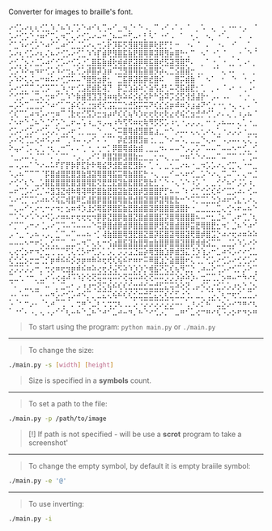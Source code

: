 Converter for images to braille's font.

⠔⢊⡡⠔⢆⢆⢊⣁⠱⡈⠦⠱⡈⡡⠑⠴⠊⢆⢉⠤⠊⣀⠲⡈⠂⠑⠠⡀⠉⠠⠊⠠⠁⠄⠈⠀⡀⠡⠀⢄⠀⢂⠐⠒⠐⡠⠀⠈
⡡⠔⢊⡡⠑⡐⠶⠊⡉⢄⠲⡉⢄⠔⢊⡡⠔⠤⠒⣈⠦⠤⠒⢋⠤⠂⡃⠣⠁⠐⠊⠠⠀⠁⠀⢂⠄⠀⠢⡀⠐⠁⠄⠀⠠⠀⠠⠀
⠊⣁⠱⠔⢊⡡⠑⠴⠊⣁⠴⠊⣁⣈⡡⠔⢄⢒⡡⡗⡹⡯⡫⣻⣿⣻⣿⡿⢗⣟⡋⡃⠒⠀⠐⠄⠈⠀⠄⠀⠐⠄⠀⠊⠀⢀⠁⢀
⡡⠔⢆⢊⡡⠔⢆⢌⠦⠔⢊⡡⠔⢊⣁⠱⠱⡏⣾⢟⣻⣿⣯⣷⣟⣿⢿⡿⣽⢿⣻⡶⣿⡓⢂⠉⠀⠢⠁⠐⢁⠈⠀⡀⠐⠀⠑⠈
⠔⢊⡈⡢⡐⣈⡡⠴⠊⢊⡡⠔⢊⡡⡐⣁⣿⣯⣷⣾⢗⢾⡾⣟⣽⡿⢿⣯⣿⢞⣫⣽⣻⣿⡛⠄⠀⡀⠁⠐⡀⠐⢀⡀⢁⠠⠂⡀
⢊⡡⠱⠕⢤⠲⠖⢊⡡⠱⠔⢒⣄⢊⡡⡾⣿⡽⣱⡶⢉⣙⣻⣿⢿⣯⣷⣿⡻⡵⢄⣉⣪⣿⣾⡒⢀⡀⠀⠈⠁⢄⠠⠄⠀⡀⠀⡀
⡡⠱⠕⢅⢌⠤⠒⠶⠥⠔⢊⡩⠥⠤⠙⣿⣻⣲⡿⣂⠀⣉⣯⡿⣽⣯⡿⣞⣿⠮⠀⠀⣿⡭⣾⣷⠈⠀⠢⠁⠀⠂⠀⠑⠀⠐⢀⠄
⡡⠔⢊⡉⢉⣈⢊⡩⠉⣁⠱⡐⠖⢊⣡⣟⣾⣗⢽⡙⠀⡯⣙⣱⣵⠵⡑⣵⢫⣜⢃⠥⢝⣯⣾⣟⡂⢁⠀⡀⠄⠈⠠⠂⠐⢀⠠⠂
⠊⢊⡩⠉⣀⣉⢄⢒⠶⠊⣁⠱⠑⡷⣾⣻⣹⣹⣹⠶⢶⡳⠵⠮⡪⣎⢮⠗⠓⣵⠽⡩⣪⣫⢺⣺⣼⡗⠂⡠⠄⠠⠄⠀⠐⢀⠂⡀
⠤⡡⠕⢉⣀⣈⡡⠑⠴⠊⣁⢉⡮⢎⣊⣐⣲⢞⢎⣩⣍⣉⣑⣚⣫⡭⢭⠝⢎⣎⣪⡶⠾⠶⡱⣰⣴⠝⢊⡐⠐⢂⠐⢄⠠⡀⠄⠈
⢊⢎⠉⣁⠴⠲⡡⠔⢒⠶⠉⢈⣗⢖⣊⣫⡱⣒⣲⡴⠞⢎⢎⢦⠳⡱⢖⢖⢗⢖⢗⣔⢞⢮⣊⣲⣚⡚⢊⢁⠔⠄⢄⢁⠰⡠⠦⠈
⠌⠢⠖⠑⣈⠦⠑⣈⠊⡡⠑⣀⠖⠤⢡⠰⣀⠲⡠⢤⠰⠳⢫⠫⠶⢖⢷⠻⡫⡫⡡⠰⢂⠐⡠⡠⡠⡀⠒⠐⡠⠦⠤⠄⢄⢁⠐⣀
⢊⡡⠔⢊⡡⠔⢊⡡⡠⡑⢉⡠⠖⢈⡀⣀⣀⠑⢀⣀⠑⠭⣿⢿⣾⣻⣿⣯⣰⣀⠒⠑⡠⠤⠄⢄⢄⢂⠔⢄⢁⠐⡠⡠⡡⠐⣀⣀
⡡⠔⢕⢉⣁⢔⠴⠪⡠⠴⠉⢁⠱⠤⠠⡠⠊⠄⠡⠉⠁⡽⣞⣻⣿⣻⣶⢐⡀⣀⠑⠔⠤⠡⡀⣀⣀⠑⢄⠤⠉⠠⡠⠤⠄⢄⢅⢈
⠕⢤⠔⢈⠄⢄⢁⠐⢆⢀⠒⠉⠄⠄⢁⠐⡀⢂⠒⡁⡿⣿⢿⣾⣷⣾⢀⣀⣀⠲⠄⠤⠤⠑⡠⡠⡡⠉⠤⠤⠉⠤⠤⠢⠒⢊⡀⢊
⠐⣀⡠⠤⠡⡈⠉⠈⠄⢁⠉⠁⠐⡠⡀⡠⠊⠅⠟⣿⣽⡿⣻⣿⣷⣒⣀⣀⢂⠒⢄⢀⣀⠒⠶⠡⠑⠔⠤⠤⠉⠤⠉⠉⠈⡁⢉⠤
⠤⠠⡠⠤⠁⠑⠔⠤⠥⠏⡏⡟⡷⡟⣏⡗⠗⢿⣮⡻⣺⣟⣾⣟⣻⡷⠄⢁⠐⡀⣀⢂⣀⠔⠦⠐⣀⠲⡡⡡⠔⢄⢊⡉⢄⠐⠒⣀
⠡⡠⠦⠉⠉⠉⠈⡯⣿⣾⣿⣟⣿⣻⣷⣻⣽⢿⣿⢿⣯⣭⢿⣷⣿⣯⡓⠐⢄⢀⣀⠊⠤⠢⠖⢊⣀⡡⠑⠔⢄⢉⠤⠉⠄⢄⠒⣈
⠔⢊⠊⢆⠑⣀⡡⣿⣟⣿⣿⣟⣿⣻⣿⢿⣟⢝⣟⣛⣟⣽⣷⣟⣿⣯⣻⣗⣃⢁⠑⠐⢄⠡⠑⠰⡡⠈⡀⣀⢊⠊⠦⠊⡨⡡⠰⡀
⠤⠖⢉⡡⠔⢊⡈⠬⣻⣹⣝⢾⠷⢿⢽⠿⡯⣿⣷⣟⣿⣽⣷⣟⣿⡾⣻⣿⣿⡟⡋⠦⠤⠈⠆⢊⡉⢊⣊⢎⠮⠊⣉⡡⠴⠄⢊⠤
⠡⠔⢊⡉⢉⡡⠴⠦⠪⢮⣍⢾⣯⠿⣋⣼⣯⡿⣿⣯⣿⢿⣷⣟⣾⣿⣽⣿⡿⣽⢿⣟⣗⠒⠑⠩⡉⣉⣁⣑⡱⠴⠖⢊⣄⢂⠔⢄
⠉⢄⠤⠊⢂⠔⢂⠒⠔⠲⡂⣢⠶⠺⡱⣸⡪⢿⣯⡿⣿⣯⣷⣟⣿⣾⣿⣽⡿⣿⣿⣿⣻⣿⡗⠐⣀⣀⣁⣀⣉⢄⢊⠢⠖⠤⠦⠑
⠉⠡⠑⠔⠡⠑⠔⠪⡡⠔⠶⠦⠖⢖⢖⢖⠲⡿⡿⣝⣿⡿⣷⣿⣝⣿⣾⣿⣿⣯⡽⣿⢿⣿⣿⣿⠦⠤⠒⣂⣈⠦⠉⡠⠖⢉⡈⢆
⠊⡉⠉⡠⠒⠔⢈⡠⠔⢉⠩⠤⠩⠤⠤⠤⠑⢭⡿⣿⣾⡿⣾⡿⣿⣷⣿⣿⡿⣻⣝⣿⣾⣿⡿⣭⣟⢿⣿⣟⣂⠲⡁⣈⠦⠑⠴⠊
⡠⠐⣀⠐⡠⠦⠠⡠⡀⣁⠉⠤⠉⠤⠤⠦⠐⡁⢼⣷⣿⣿⢿⣻⣟⣿⣝⣿⡽⣯⣿⣽⢿⣿⣽⢟⣿⡾⣿⣩⡑⠴⠔⢖⠴⠶⠵⠵
⠤⠤⠤⠢⠒⠖⢅⢄⢊⡉⠉⣀⣉⠤⠲⡉⢄⢆⠒⢪⣴⣿⣯⣽⣷⣿⣻⣶⣷⣿⡿⣿⣿⣽⣿⡿⢾⢾⣪⣉⠉⣀⣈⡡⠱⡡⠔⠕
⢄⢔⢊⡢⠖⠲⡑⣉⢉⢉⡉⢋⢅⢊⡣⠖⢋⡡⡁⡡⡁⡩⡩⣩⣙⣭⡵⢿⣻⣷⣱⡿⣾⣻⣍⢘⡱⢱⡠⠒⣁⠴⠪⡡⠔⠔⢊⣁
⢎⢊⣊⡢⡒⣒⢉⡊⡶⠾⠮⠮⡪⡲⡶⠶⠷⠵⢖⢞⢎⢮⠮⠖⠶⠖⠭⠿⣿⣱⡑⣵⣿⣿⠖⢅⢉⡈⢊⡡⠔⢊⡡⠔⢊⢊⡡⠔
⡩⡩⡩⡨⡠⠒⡀⢒⢔⠶⢖⣲⡶⠾⠮⠶⠵⢔⢖⢜⢬⠫⠵⠱⡱⡱⡑⢾⣯⠝⢍⢎⢦⠻⣉⡑⢀⠴⠤⠕⢉⡡⠔⢊⡉⡡⠕⢉
⣉⣀⢂⠐⠒⡀⣁⠔⠡⢔⢴⠼⠩⠱⡕⢕⢝⢭⠭⢭⠭⠕⢝⢭⠭⠵⢕⢝⠭⠭⡩⡩⡱⡵⠵⡱⠄⢒⣉⢉⡈⡢⠶⠤⠒⠳⠔⢎
⠈⠄⠀⣀⡀⣈⠉⠤⠈⡀⣉⠤⠂⡠⠰⡰⢒⢝⢍⢮⠮⢎⢎⣊⣒⣚⣊⣒⣚⣋⣍⢭⠵⢕⢝⢀⡤⠪⡡⡐⣊⡡⡡⡰⡢⡑⣈⡢
⠠⠄⠡⠤⠈⠉⠄⠤⠲⡡⠔⢊⡡⠴⠪⡉⡀⣉⣍⢍⢮⠮⢎⢎⣊⣒⣚⣋⣍⢍⢎⣊⣋⣐⢑⡀⣀⡁⢈⡡⡈⢆⠒⢖⢊⣀⣉⡠
⠡⠈⠂⠒⡠⠄⠈⢂⠴⠉⢉⠈⡀⢒⠶⠑⣈⠆⢂⢒⢒⢆⢀⡀⡡⠨⡩⡩⡩⡩⡩⡨⠤⠄⢁⠰⡠⡊⠮⠉⣈⡢⡡⠔⠲⠶⠔⢆
⠁⠐⠊⠄⠠⡀⢄⠠⡠⠊⠊⢆⠤⠦⠑⣈⠦⠑⠴⠊⣁⠴⠤⠲⡈⠦⠑⠔⢊⡠⡉⠉⣀⠶⠊⣁⢔⠒⠶⠔⢎⠩⡠⡢⠖⠲⡢⠶

>To start using the program:
`python main.py` or `./main.py`

---

>To change the size:
 ```bash
 ./main.py -s [width] [height]
 ```
>Size is specified in a **symbols** count.

---

>To set a path to the file:
```bash
./main.py -p /path/to/image
```

>[!] If path is not specified - will be use a **scrot** program to take a screenshot'

---

>To change the empty symbol, by default it is empty braiile symbol:
```bash
./main.py -e '@'
```

---

>To use inverting:
```bash
./main.py -i
```
